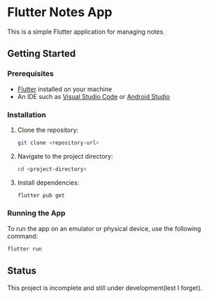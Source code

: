 # Flutter Notes App

This is a simple Flutter application for managing notes.

## Getting Started

### Prerequisites

- [Flutter](https://flutter.dev/docs/get-started/install) installed on your machine
- An IDE such as [Visual Studio Code](https://code.visualstudio.com/) or [Android Studio](https://developer.android.com/studio)

### Installation

1. Clone the repository:
   ```sh
   git clone <repository-url>
   ```
2. Navigate to the project directory:
   ```sh
   cd <project-directory>
   ```
3. Install dependencies:
   ```sh
   flutter pub get
   ```

### Running the App

To run the app on an emulator or physical device, use the following command:

```sh
flutter run
```

## Status

This project is incomplete and still under development(lest I forget).
